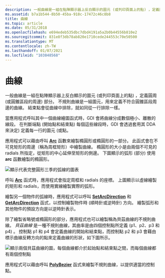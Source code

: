 ```yaml
---
description: 一般曲線是一組在點陣顯示器上反白顯示的圖元 (或列印頁面上的點) ，定義圓周 (或圓錐區段的周邊) 部分。
ms.assetid: b7a1b544-8b50-45ba-918c-17472c46c8b8
title: 曲線
ms.topic: article
ms.date: 05/31/2018
ms.openlocfilehash: e694edeb535dbc7dbd4191a5a2b0b44556b810e2
ms.sourcegitcommit: 831e8f3db78ab820e1710cede244553c70e50500
ms.translationtype: MT
ms.contentlocale: zh-TW
ms.lasthandoff: 01/07/2021
ms.locfileid: "103848568"
---
```

# <a name="curves"></a>曲線

一般曲線是一組在點陣顯示器上反白顯示的圖元 (或列印頁面上的點) ，定義圓周 (或圓錐區段的周邊) 部分。 不規則曲線是一組圖元，用來定義不符合圓錐區段周邊的曲線。 結束點會從曲線中排除，就如同從一行排除一樣。

當應用程式呼叫其中一個曲線繪圖函式時，GDI 會將曲線分成數個極小、離散的線段。 在判斷端點 (開始點和結束點) 每個這些線段時，GDI 會透過套用其 DDA 來決定) 定義每一行的圖元 (或點。

應用程式可以藉由呼叫 [**Arc**](/windows/desktop/api/Wingdi/nf-wingdi-arc) 函數來繪製橢圓形或橢圓形的一部分。 此函式會在不可見矩形的周邊（稱為周框矩形）中繪製曲線。 橢圓形的大小是由兩個不可見的 radials 所指定，從矩形的中心延伸至矩形的側邊。 下圖顯示的弧形 (部分) 使用 **arc** 函數繪製的橢圓形。

![顯示代表完整圓形三季的弧線的圖表](images/cslcv-03.png)

呼叫 [**Arc**](/windows/desktop/api/Wingdi/nf-wingdi-arc) 函式時，應用程式會指定周框和 radials 的座標。 上圖顯示以虛線繪製的矩形和 radials，而使用實線繪製實際的弧形。

繪製另一個物件的弧線時，應用程式可以呼叫 [**SetArcDirection**](/windows/desktop/api/Wingdi/nf-wingdi-setarcdirection) 和 [**GetArcDirection**](/windows/desktop/api/Wingdi/nf-wingdi-getarcdirection) 函式，以控制繪製物件時 (順時針或逆時針) 方向。 繪製弧形和其他物件的預設方向是以逆時針表示。

除了繪製省略號或橢圓形的部分，應用程式也可以繪製稱為貝茲曲線的不規則曲線。 *貝茲曲線* 是一種不規則曲線，其曲率是由四個控制點所定義 (p1、p2、p3 和 p4) 。 控制點 p1 和 p4 會定義曲線的開始和結束點，而控制點 p2 和 p3 會藉由標示曲線反轉方向的點來定義曲線的形狀，如下圖所示。

![顯示兩個貝茲曲線的圖，每個曲線都介於起始點和結束點之間，而每個曲線都有兩個控制點](images/cslcv-04.png)

應用程式可以藉由呼叫 [**PolyBezier**](/windows/desktop/api/Wingdi/nf-wingdi-polybezier) 函式來繪製不規則曲線，以提供適當的控制點。

 

 



